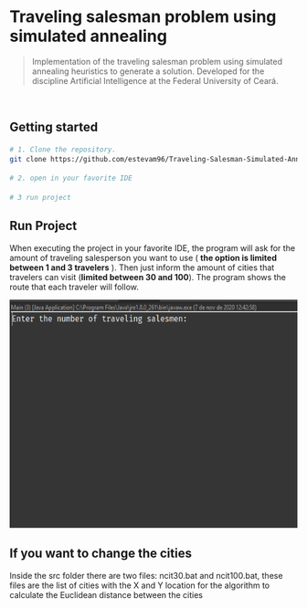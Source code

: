 # Traveling salesman problem using simulated annealing
> Implementation of the traveling salesman problem using simulated annealing heuristics to generate a solution. Developed for the discipline Artificial Intelligence at the Federal University of Ceará.

<br/>

## Getting started

```bash
# 1. Clone the repository.
git clone https://github.com/estevam96/Traveling-Salesman-Simulated-Annealing.git

# 2. open in your favorite IDE

# 3 run project
```
## Run Project
When executing the project in your favorite IDE, the program will ask for the amount of traveling salesperson you want to use ( **the option is limited between 1 and 3 travelers** ). Then just inform the amount of cities that travelers can visit (**limited between 30 and 100**). The program shows the route that each traveler will follow.

<img alt="screen-bash" src="img/screen.gif" height="400">


## If you want to change the cities
Inside the src folder there are two files: ncit30.bat and ncit100.bat, these files are the list of cities with the X and Y location for the algorithm to calculate the Euclidean distance between the cities